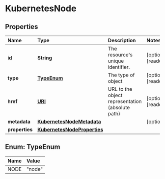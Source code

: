 # KubernetesNode

## Properties

| Name | Type | Description | Notes |
| :--- | :--- | :--- | :--- |
| **id** | **String** | The resource's unique identifier. | \[optional\] \[readonly\] |
| **type** | [**TypeEnum**](kubernetesnode.md#TypeEnum) | The type of object | \[optional\] \[readonly\] |
| **href** | [**URI**](https://github.com/ionos-cloud/sdk-java/tree/e301a24b681f0ad424762e13995b95c67ad7e66b/docs/URI.md) | URL to the object representation \(absolute path\) | \[optional\] \[readonly\] |
| **metadata** | [**KubernetesNodeMetadata**](kubernetesnodemetadata.md) |  | \[optional\] |
| **properties** | [**KubernetesNodeProperties**](kubernetesnodeproperties.md) |  |  |

## Enum: TypeEnum

| Name | Value |
| :--- | :--- |
| NODE | "node" |

